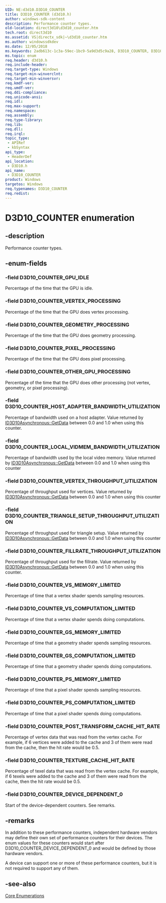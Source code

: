 ```yaml
---
UID: NE:d3d10.D3D10_COUNTER
title: D3D10_COUNTER (d3d10.h)
author: windows-sdk-content
description: Performance counter types.
old-location: direct3d10\d3d10_counter.htm
tech.root: direct3d10
ms.assetid: VS|directx_sdk|~\d3d10_counter.htm
ms.author: windowssdkdev
ms.date: 12/05/2018
ms.keywords: 2adb613c-1c3a-59ec-1bc9-5a9d3d5c9a28, D3D10_COUNTER, D3D10_COUNTER enumeration [Direct3D 10], D3D10_COUNTER_DEVICE_DEPENDENT_0, D3D10_COUNTER_FILLRATE_THROUGHPUT_UTILIZATION, D3D10_COUNTER_GEOMETRY_PROCESSING, D3D10_COUNTER_GPU_IDLE, D3D10_COUNTER_GS_COMPUTATION_LIMITED, D3D10_COUNTER_GS_MEMORY_LIMITED, D3D10_COUNTER_HOST_ADAPTER_BANDWIDTH_UTILIZATION, D3D10_COUNTER_LOCAL_VIDMEM_BANDWIDTH_UTILIZATION, D3D10_COUNTER_OTHER_GPU_PROCESSING, D3D10_COUNTER_PIXEL_PROCESSING, D3D10_COUNTER_POST_TRANSFORM_CACHE_HIT_RATE, D3D10_COUNTER_PS_COMPUTATION_LIMITED, D3D10_COUNTER_PS_MEMORY_LIMITED, D3D10_COUNTER_TEXTURE_CACHE_HIT_RATE, D3D10_COUNTER_TRIANGLE_SETUP_THROUGHPUT_UTILIZATION, D3D10_COUNTER_VERTEX_PROCESSING, D3D10_COUNTER_VERTEX_THROUGHPUT_UTILIZATION, D3D10_COUNTER_VS_COMPUTATION_LIMITED, D3D10_COUNTER_VS_MEMORY_LIMITED, d3d10/D3D10_COUNTER, d3d10/D3D10_COUNTER_DEVICE_DEPENDENT_0, d3d10/D3D10_COUNTER_FILLRATE_THROUGHPUT_UTILIZATION, d3d10/D3D10_COUNTER_GEOMETRY_PROCESSING, d3d10/D3D10_COUNTER_GPU_IDLE, d3d10/D3D10_COUNTER_GS_COMPUTATION_LIMITED, d3d10/D3D10_COUNTER_GS_MEMORY_LIMITED, d3d10/D3D10_COUNTER_HOST_ADAPTER_BANDWIDTH_UTILIZATION, d3d10/D3D10_COUNTER_LOCAL_VIDMEM_BANDWIDTH_UTILIZATION, d3d10/D3D10_COUNTER_OTHER_GPU_PROCESSING, d3d10/D3D10_COUNTER_PIXEL_PROCESSING, d3d10/D3D10_COUNTER_POST_TRANSFORM_CACHE_HIT_RATE, d3d10/D3D10_COUNTER_PS_COMPUTATION_LIMITED, d3d10/D3D10_COUNTER_PS_MEMORY_LIMITED, d3d10/D3D10_COUNTER_TEXTURE_CACHE_HIT_RATE, d3d10/D3D10_COUNTER_TRIANGLE_SETUP_THROUGHPUT_UTILIZATION, d3d10/D3D10_COUNTER_VERTEX_PROCESSING, d3d10/D3D10_COUNTER_VERTEX_THROUGHPUT_UTILIZATION, d3d10/D3D10_COUNTER_VS_COMPUTATION_LIMITED, d3d10/D3D10_COUNTER_VS_MEMORY_LIMITED, direct3d10.d3d10_counter
ms.topic: enum
req.header: d3d10.h
req.include-header: 
req.target-type: Windows
req.target-min-winverclnt: 
req.target-min-winversvr: 
req.kmdf-ver: 
req.umdf-ver: 
req.ddi-compliance: 
req.unicode-ansi: 
req.idl: 
req.max-support: 
req.namespace: 
req.assembly: 
req.type-library: 
req.lib: 
req.dll: 
req.irql: 
topic_type:
 - APIRef
 - kbSyntax
api_type:
 - HeaderDef
api_location:
 - D3D10.h
api_name:
 - D3D10_COUNTER
product: Windows
targetos: Windows
req.typenames: D3D10_COUNTER
req.redist: 
---
```


# D3D10_COUNTER enumeration


## -description


Performance counter types.


## -enum-fields




### -field D3D10_COUNTER_GPU_IDLE

Percentage of the time that the GPU is idle.


### -field D3D10_COUNTER_VERTEX_PROCESSING

Percentage of the time that the GPU does vertex processing.


### -field D3D10_COUNTER_GEOMETRY_PROCESSING

Percentage of the time that the GPU does geometry processing.


### -field D3D10_COUNTER_PIXEL_PROCESSING

Percentage of the time that the GPU does pixel processing.


### -field D3D10_COUNTER_OTHER_GPU_PROCESSING

Percentage of the time that the GPU does other processing (not vertex, geometry, or pixel processing).


### -field D3D10_COUNTER_HOST_ADAPTER_BANDWIDTH_UTILIZATION

Percentage of bandwidth used on a host adapter. Value returned by <a href="https://msdn.microsoft.com/en-us/library/Bb173503(v=VS.85).aspx">ID3D10Asynchronous::GetData</a> between 0.0 and 1.0 when using this counter.


### -field D3D10_COUNTER_LOCAL_VIDMEM_BANDWIDTH_UTILIZATION

Percentage of bandwidth used by the local video memory. Value returned by <a href="https://msdn.microsoft.com/en-us/library/Bb173503(v=VS.85).aspx">ID3D10Asynchronous::GetData</a> between 0.0 and 1.0 when using this counter


### -field D3D10_COUNTER_VERTEX_THROUGHPUT_UTILIZATION

Percentage of throughput used for vertices. Value returned by <a href="https://msdn.microsoft.com/en-us/library/Bb173503(v=VS.85).aspx">ID3D10Asynchronous::GetData</a> between 0.0 and 1.0 when using this counter


### -field D3D10_COUNTER_TRIANGLE_SETUP_THROUGHPUT_UTILIZATION

Percentage of throughput used for triangle setup. Value returned by <a href="https://msdn.microsoft.com/en-us/library/Bb173503(v=VS.85).aspx">ID3D10Asynchronous::GetData</a> between 0.0 and 1.0 when using this counter


### -field D3D10_COUNTER_FILLRATE_THROUGHPUT_UTILIZATION

Percentage of throughput used for the fillrate. Value returned by <a href="https://msdn.microsoft.com/en-us/library/Bb173503(v=VS.85).aspx">ID3D10Asynchronous::GetData</a> between 0.0 and 1.0 when using this counter.


### -field D3D10_COUNTER_VS_MEMORY_LIMITED

Percentage of time that a vertex shader spends sampling resources.


### -field D3D10_COUNTER_VS_COMPUTATION_LIMITED

Percentage of time that a vertex shader spends doing computations.


### -field D3D10_COUNTER_GS_MEMORY_LIMITED

Percentage of time that a geometry shader spends sampling resources.


### -field D3D10_COUNTER_GS_COMPUTATION_LIMITED

Percentage of time that a geometry shader spends doing computations.


### -field D3D10_COUNTER_PS_MEMORY_LIMITED

Percentage of time that a pixel shader spends sampling resources.


### -field D3D10_COUNTER_PS_COMPUTATION_LIMITED

Percentage of time that a pixel shader spends doing computations.


### -field D3D10_COUNTER_POST_TRANSFORM_CACHE_HIT_RATE

Percentage of vertex data that was read from the vertex cache. For example, if 6 vertices were added to the cache and 3 of them were read from the cache, then the hit rate would be 0.5.


### -field D3D10_COUNTER_TEXTURE_CACHE_HIT_RATE

Percentage of texel data that was read from the vertex cache. For example, if 6 texels were added to the cache and 3 of them were read from the cache, then the hit rate would be 0.5.


### -field D3D10_COUNTER_DEVICE_DEPENDENT_0

Start of the device-dependent counters. See remarks.


## -remarks



In addition to these performance counters, independent hardware vendors may define their own set of performance counters for their devices. The enum values for these counters would start after D3D10_COUNTER_DEVICE_DEPENDENT_0 and would be defined by those hardware vendors.

A device can support one or more of these performance counters, but it is not required to support any of them.




## -see-also




<a href="https://msdn.microsoft.com/en-us/library/Bb205150(v=VS.85).aspx">Core Enumerations</a>
 

 

